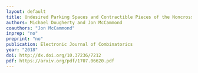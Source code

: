 ```yaml
---
layout: default
title: Undesired Parking Spaces and Contractible Pieces of the Noncrossing Partition Link
authors: Michael Dougherty and Jon McCammond
coauthors: "Jon McCammond"
inprep: "no"
preprint: "no"
publication: Electronic Journal of Combinatorics
year: "2018"
doi: http://dx.doi.org/10.37236/7212
pdf: https://arxiv.org/pdf/1707.06620.pdf
---
```


